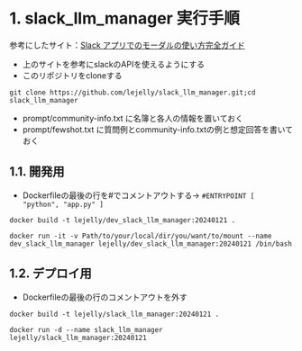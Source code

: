 
# 1. slack_llm_manager 実行手順
参考にしたサイト：[Slack アプリでのモーダルの使い方完全ガイド](https://qiita.com/seratch/items/0b1790697281d4cf6ab3)

- 上のサイトを参考にslackのAPIを使えるようにする
- このリポジトリをcloneする
```
git clone https://github.com/lejelly/slack_llm_manager.git;cd slack_llm_manager
```
- prompt/community-info.txt に名簿と各人の情報を置いておく
- prompt/fewshot.txt に質問例とcommunity-info.txtの例と想定回答を書いておく

## 1.1. 開発用
- Dockerfileの最後の行を#でコメントアウトする-> `#ENTRYPOINT [ "python", "app.py" ]`
```
docker build -t lejelly/dev_slack_llm_manager:20240121 .
```
```
docker run -it -v Path/to/your/local/dir/you/want/to/mount --name dev_slack_llm_manager lejelly/dev_slack_llm_manager:20240121 /bin/bash
```

## 1.2. デプロイ用
- Dockerfileの最後の行のコメントアウトを外す
```
docker build -t lejelly/slack_llm_manager:20240121 .
```
```
docker run -d --name slack_llm_manager lejelly/slack_llm_manager:20240121
```



